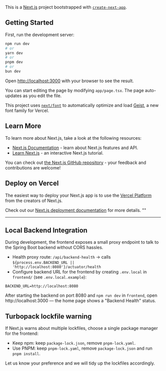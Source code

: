 This is a [Next.js](https://nextjs.org) project bootstrapped with [`create-next-app`](https://nextjs.org/docs/app/api-reference/cli/create-next-app).

## Getting Started

First, run the development server:

```bash
npm run dev
# or
yarn dev
# or
pnpm dev
# or
bun dev
```

Open [http://localhost:3000](http://localhost:3000) with your browser to see the result.

You can start editing the page by modifying `app/page.tsx`. The page auto-updates as you edit the file.

This project uses [`next/font`](https://nextjs.org/docs/app/building-your-application/optimizing/fonts) to automatically optimize and load [Geist](https://vercel.com/font), a new font family for Vercel.

## Learn More

To learn more about Next.js, take a look at the following resources:

- [Next.js Documentation](https://nextjs.org/docs) - learn about Next.js features and API.
- [Learn Next.js](https://nextjs.org/learn) - an interactive Next.js tutorial.

You can check out [the Next.js GitHub repository](https://github.com/vercel/next.js) - your feedback and contributions are welcome!

## Deploy on Vercel

The easiest way to deploy your Next.js app is to use the [Vercel Platform](https://vercel.com/new?utm_medium=default-template&filter=next.js&utm_source=create-next-app&utm_campaign=create-next-app-readme) from the creators of Next.js.

Check out our [Next.js deployment documentation](https://nextjs.org/docs/app/building-your-application/deploying) for more details.
"<!-- CI/CD Test -->"


---

## Local Backend Integration

During development, the frontend exposes a small proxy endpoint to talk to the Spring Boot backend without CORS hassles.

- Health proxy route: `/api/backend-health` → calls `${process.env.BACKEND_URL || 'http://localhost:8080'}/actuator/health`
- Configure backend URL for the frontend by creating `.env.local` in `frontend/` (see `.env.local.example`):

```env
BACKEND_URL=http://localhost:8080
```

After starting the backend on port 8080 and `npm run dev` in `frontend`, open http://localhost:3000 — the home page shows a "Backend Health" status.

## Turbopack lockfile warning
If Next.js warns about multiple lockfiles, choose a single package manager for the frontend:
- Keep npm: keep `package-lock.json`, remove `pnpm-lock.yaml`.
- Use PNPM: keep `pnpm-lock.yaml`, remove `package-lock.json` and run `pnpm install`.

Let us know your preference and we will tidy up the lockfiles accordingly.
